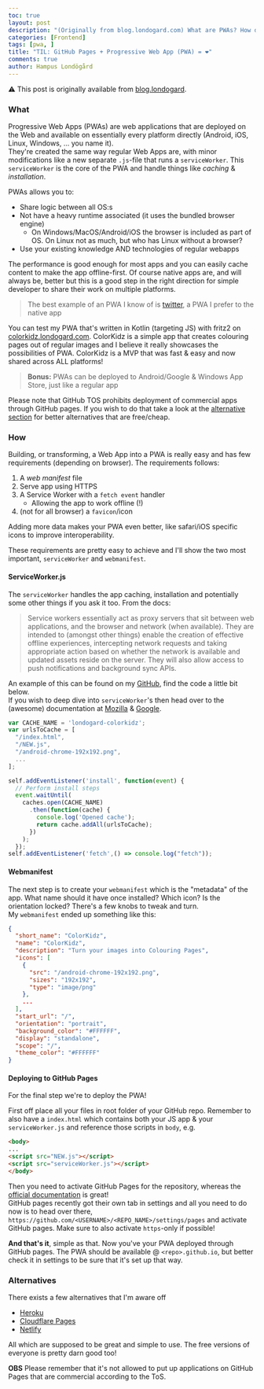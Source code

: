 ```yaml
---
toc: true
layout: post
description: "(Originally from blog.londogard.com) What are PWAs? How do I create or transform my web app into one? How can I deploy them (freely) via GitHub Pages?"
categories: [Frontend]
tags: [pwa, ]
title: "TIL: GitHub Pages + Progressive Web App (PWA) = ❤️"
comments: true
author: Hampus Londögård
---
```



⚠️ This post is originally available from [blog.londogard](https://blog.londogard.com/pwa/til/2021/04/11/til-pwa-github-pages).

### What
Progressive Web Apps (PWAs) are web applications that are deployed on the Web and available on essentially every platform directly (Android, iOS, Linux, Windows, ... you name it).  
They're created the same way regular Web Apps are, with minor modifications like a new separate `.js`-file that runs a `serviceWorker`. This `serviceWorker` is the core of the PWA and handle things like _caching_ & _installation_. 

PWAs allows you to:
- Share logic between all OS:s
- Not have a heavy runtime associated (it uses the bundled browser engine)
	- On Windows/MacOS/Android/iOS the browser is included as part of OS. On Linux not as much, but who has Linux without a browser?
- Use your existing knowledge AND technologies of regular webapps

The performance is good enough for most apps and you can easily cache content to make the app offline-first. Of course native apps are, and will always be, better but this is a good step in the right direction for simple developer to share their work on multiple platforms. 

> The best example of an PWA I know of is [twitter](http://mobile.twitter.com/), a PWA I prefer to the native app

You can test my PWA that's written in Kotlin (targeting JS) with fritz2 on [colorkidz.londogard.com](https://colorkidz.londogard.com/). ColorKidz is a simple app that creates colouring pages out of regular images and I believe it really showcases the possibilities of PWA. ColorKidz is a MVP that was fast & easy and now shared across ALL platforms!  

> **Bonus:** PWAs can be deployed to Android/Google & Windows App Store, just like a regular app

Please note that GitHub TOS prohibits deployment of commercial apps through GitHub pages. If you wish to do that take a look at the [alternative section](#alternatives) for better alternatives that are free/cheap.

### How
Building, or transforming, a Web App into a PWA is really easy and has few requirements (depending on browser). The requirements follows:
1. A _web manifest_ file
2. Serve app using HTTPS
3. A Service Worker with a `fetch event` handler
	- Allowing the app to work offline (!) 
4. (not for all browser) a `favicon`/icon

Adding more data makes your PWA even better, like safari/iOS specific icons to improve interoperability.

These requirements are pretty easy to achieve and I'll show the two most important, `serviceWorker` and `webmanifest`.

#### ServiceWorker.js
The `serviceWorker` handles the app caching, installation and
potentially some other things if you ask it too. From the docs:

> Service workers essentially act as proxy servers that sit between web applications, and the browser and network (when available). They are intended to (amongst other things) enable the creation of effective offline experiences, intercepting network requests and taking appropriate action based on whether the network is available and updated assets reside on the server. They will also allow access to push notifications and background sync APIs.

An example of this can be found on my [GitHub](https://github.com/londogard/colorkidz/blob/main/serviceWorker.js), find the code a little bit below.  
If you wish to deep dive into `serviceWorker`'s then head over to the (awesome) documentation at [Mozilla](https://developer.mozilla.org/en-US/docs/Web/Progressive_web_apps/Offline_Service_workers) & [Google](https://developers.google.com/web/ilt/pwa/introduction-to-service-worker).
```js
var CACHE_NAME = 'londogard-colorkidz';
var urlsToCache = [
  "/index.html",
  "/NEW.js",
  "/android-chrome-192x192.png",
  ...
];

self.addEventListener('install', function(event) {
  // Perform install steps
  event.waitUntil(
    caches.open(CACHE_NAME)
      .then(function(cache) {
        console.log('Opened cache');
        return cache.addAll(urlsToCache);
      })
    );
  });
self.addEventListener('fetch',() => console.log("fetch"));
```
#### Webmanifest

The next step is to create your `webmanifest` which is the "metadata" of the app. What name should it have once installed? Which icon? Is the orientation locked? There's a few knobs to tweak and turn.  
My `webmanifest` ended up something like this:
```json
{
  "short_name": "ColorKidz",
  "name": "ColorKidz",
  "description": "Turn your images into Colouring Pages",
  "icons": [
    {
      "src": "/android-chrome-192x192.png",
      "sizes": "192x192",
      "type": "image/png"
    },
    ...
  ],
  "start_url": "/",
  "orientation": "portrait",
  "background_color": "#FFFFFF",
  "display": "standalone",
  "scope": "/",
  "theme_color": "#FFFFFF"
}
```

#### Deploying to GitHub Pages
For the final step we're to deploy the PWA!

First off place all your files in root folder of your GitHub repo. Remember to also have a `index.html` which contains both your JS app & your `serviceWorker.js` and reference those scripts in `body`, e.g.
```html
<body>
...
<script src="NEW.js"></script>
<script src="serviceWorker.js"></script>
</body>
```

Then you need to activate GitHub Pages for the repository, whereas the [official documentation](https://pages.github.com/) is great!  
GitHub pages recently got their own tab in settings and all you need to do now is to head over there, `https://github.com/<USERNAME>/<REPO_NAME>/settings/pages` and activate GitHub pages. Make sure to also activate `https`-only if possible!

**And that's it**, simple as that. Now you've your PWA deployed through GitHub pages. The PWA should be available @ `<repo>.github.io`, but better check it in settings to be sure that it's set up that way.

### Alternatives
There exists a few alternatives that I'm aware off
- [Heroku](https://www.heroku.com/)
- [Cloudflare Pages](https://pages.cloudflare.com/)
- [Netlify](https://www.netlify.com/)

All which are supposed to be great and simple to use. The free versions of everyone is pretty darn good too!

**OBS** Please remember that it's not allowed to put up applications on GitHub Pages that are commercial according to the ToS.

